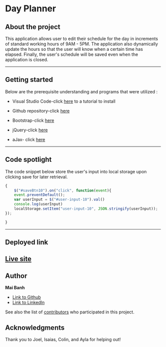 # Day Planner

## About the project

This application allows user to edit their schedule for the day in increments of standard working hours of 9AM - 5PM. The application also dynamically update the hours so that the user will know when a certain time has elapsed. Finally, the user's schedule will be saved even when the application is closed. 

---

## Getting started
Below are the prerequisite understanding and programs that were utilized :
* Visual Studio Code-click [here](https://code.visualstudio.com/) to a tutorial to install
* Github repository-click [here](https://help.github.com/en/github/)
* Bootstrap-click [here](https://getbootstrap.com/docs/4.5/getting-started/introduction/)

* jQuery-click [here](https://code.jquery.com/jquery-3.4.1.min.js)

* aJax- click [here](https://cdnjs.cloudflare.com/ajax/libs/moment.js/2.24.0/moment.min.js)
---

## Code spotlight

The code snippet below store the user's input into local storage upon clicking save for later retrieval.
```js
{
    $("#saveBtn10").on("click", function(event){
    event.preventDefault();
    var userInput = $("#user-input-10").val()
    console.log(userInput)
    localStorage.setItem("user-input-10", JSON.stringify(userInput));
});

}
```

---

## Deployed link

[Live site](https://mtbanh.github.io/05-day-planner/)
---

## Author

**Mai Banh**
- [Link to Github](https://github.com/mtbanh)
- [Link to LinkedIn](https://www.linkedin.com/in/mai-banh-311ba6164/)

See also the list of [contributors](https://github.com/your/project/contributors) who participated in this project.

## Acknowledgments
Thank you to Joel, Isaias, Colin, and Ayla for helping out! 